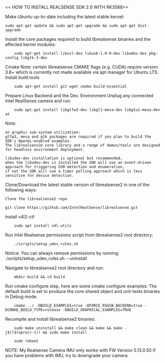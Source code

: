 
<< HOW TO INSTALL REALSENSE SDK 2.0 WITH RK3588>>



Make Ubuntu up-to-date including the latest stable kernel:

    sudo apt-get update && sudo apt-get upgrade && sudo apt-get dist-upgrade

Install the core packages required to build librealsense binaries and the affected kernel modules:

		sudo apt-get install libssl-dev libusb-1.0-0-dev libudev-dev pkg-config libgtk-3-dev

Cmake Note: certain librealsense CMAKE flags (e.g. CUDA) require version 3.8+ which is currently not made available via apt manager for Ubuntu LTS.
Install build tools

		sudo apt-get install git wget cmake build-essential

Prepare Linux Backend and the Dev. Environment
Unplug any connected Intel RealSense camera and run:

		sudo apt-get install libglfw3-dev libgl1-mesa-dev libglu1-mesa-dev at


Note:

    on graphic sub-system utilization:
    glfw3, mesa and gtk packages are required if you plan to build the SDK's OpenGL-enabled examples.
    The librealsens2e core library and a range of demos/tools are designed for headless environment deployment.

    libudev-dev installation is optional but recommended,
    when the libudev-dev is installed the SDK will use an event-driven approach for triggering USB detection and enumeration,
    if not the SDK will use a timer polling approach which is less sensitive for device detection.


Clone/Download the latest stable version of librealsense2 in one of the following ways:

    Clone the librealsense2 repo

    git clone https://github.com/IntelRealSense/librealsense.git

    


Install v4l2-ctl 

		sudo apt install v4l-utils


Run Intel Realsense permissions script from librealsense2 root directory:

		./scripts/setup_udev_rules.sh

Notice: You can always remove permissions by running: ./scripts/setup_udev_rules.sh --uninstall



Navigate to librealsense2 root directory and run:

		mkdir build && cd build

Run cmake configure step, here are some cmake configure examples:
The default build is set to produce the core shared object and unit-tests binaries in Debug mode.

		cmake ../ -DBUILD_EXAMPLES=true -DFORCE_RSUSB_BACKEND=true -DCMAKE_BUILD_TYPE=release -DBUILD_GRAPHICAL_EXAMPLES=TRUE


Recompile and install librealsense2 binaries:

		sudo make uninstall && make clean && make && make -j$(($(nproc)-1)) && sudo make install

		sudo reboot



NOTE:
My Realsense Camera IMU only works with FW Version 5.13.0.50
If you have problems with IMU, try to downgrade your camera







